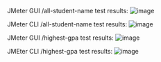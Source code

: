 JMeter GUI /all-student-name test results:
![image](https://github.com/user-attachments/assets/fa730660-18e4-4ef9-9a45-f1ccd9fb9969)

JMeter CLI /all-student-name test results:
![image](https://github.com/user-attachments/assets/567e6acc-b1b9-4af7-8655-9183a53a0de0)

JMeter GUI /highest-gpa test results:
![image](https://github.com/user-attachments/assets/a99f604f-877a-411d-9db7-354e009221cb)

JMEter CLI /highest-gpa test results:
![image](https://github.com/user-attachments/assets/4d02dc73-e43a-46b4-af64-de727a07acc5)
